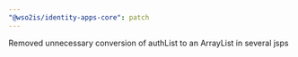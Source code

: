 ```yaml
---
"@wso2is/identity-apps-core": patch
---
```


Removed unnecessary conversion of authList to an ArrayList in several jsps
